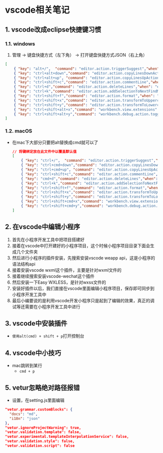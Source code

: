 # vscode相关笔记
<ClientOnly>
  <Valine></Valine>
</ClientOnly>

## 1. vscode改成eclipse快捷键习惯
### 1.1. windows
1. 管理 -> 键盘快捷方式（左下角） -> 打开键盘快捷方式JSON（右上角）
  ```json
  [
      { "key": "alt+/",  "command": "editor.action.triggerSuggest","when": "editorTextFocus" },
      { "key": "ctrl+alt+down","command": "editor.action.copyLinesDownAction", "when": "editorTextFocus" },
      { "key": "ctrl+alt+up", "command": "editor.action.copyLinesUpAction", "when": "editorTextFocus" },
      { "key": "ctrl+shift+c","command": "editor.action.commentLine","when": "editorTextFocus" },
      { "key": "ctrl+d","command": "editor.action.deleteLines","when": "editorTextFocus" },
      { "key": "ctrl+k","command": "editor.action.addSelectionToNextFindMatch","when": "editorFocus"},
      { "key": "ctrl+shift+f","command": "editor.action.format","when": "editorTextFocus"},
      { "key": "ctrl+shift+x","command": "editor.action.transformToUppercase","when": "editorTextFocus"},
      { "key": "ctrl+shift+y","command": "editor.action.transformToLowercase","when": "editorTextFocus"},
      { "key": "ctrl+shift+alt+x","command": "workbench.view.extensions" },
      { "key": "ctrl+shift+alt+y","command": "workbench.debug.action.toggleRepl"},
  ]
  ```

### 1.2. macOS
- 在mac下大部分只要把alt替换成cmd就可以了
  ```json
  // 将键绑定放在此文件中以覆盖默认值
  [
      { "key": "ctrl+/",  "command": "editor.action.triggerSuggest","when": "editorTextFocus" },
      { "key": "ctrl+cmd+down","command": "editor.action.copyLinesDownAction", "when": "editorTextFocus" },
      { "key": "ctrl+cmd+up", "command": "editor.action.copyLinesUpAction", "when": "editorTextFocus" },
      { "key": "ctrl+shift+c","command": "editor.action.commentLine","when": "editorTextFocus" },
      { "key": "cmd+d","command": "editor.action.deleteLines","when": "editorTextFocus" },
      { "key": "ctrl+k","command": "editor.action.addSelectionToNextFindMatch","when": "editorFocus"},
      { "key": "ctrl+shift+f","command": "editor.action.format","when": "editorTextFocus"},
      { "key": "ctrl+shift+x","command": "editor.action.transformToUppercase","when": "editorTextFocus"},
      { "key": "ctrl+shift+y","command": "editor.action.transformToLowercase","when": "editorTextFocus"},
      { "key": "ctrl+shift+cmd+x","command": "workbench.view.extensions" },
      { "key": "ctrl+shift+cmd+y","command": "workbench.debug.action.toggleRepl"},
  ]
  ```
  
## 2. 在vscode中编辑小程序
1. 首先在小程序开发工具中把项目搭建好
2. 接着在vscode中打开建好的小程序项目，这个时候小程序项目目录下面会生成几个文件夹
3. 然后进行小程序的插件安装，先搜索安装vscode weapp api，这是小程序的语法结构api
4. 接着安装vscode wxml这个插件，主要是针对wxml文件的
5. 接着继续搜索安装vscode-wechat这个插件
6. 然后安装一下Easy WXLESS，是针对wxss文件的
7. 安装好插件以后，我们直接在vscode里面编辑小程序项目，保存即可同步到小程序开发工具中
8. 最后小编要说的是利用vscode开发小程序只是起到了编辑的效果，真正的调试等还需要在小程序开发工具中进行

## 3. vscode中安装插件
- `使用alt(cmd) + shift + p`打开控制台

## 4. vscode中小技巧
- mac跳转到某行
  - `cmd + p`

## 5. vetur忽略绝对路径报错
- 设置，在setting.js里面编辑
```json
"vetur.grammar.customBlocks": {
  "docs": "md",
  "i18n": "json"
},
"vetur.ignoreProjectWarning": true,
"vetur.validation.template": false,
"vetur.experimental.templateInterpolationService": false,
"vetur.validation.style": false,
"vetur.validation.script": false
```